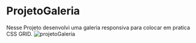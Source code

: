 # ProjetoGaleria

Nesse Projeto desenvolvi uma galeria responsiva para colocar em pratica CSS GRID.
![projetoGaleria](https://user-images.githubusercontent.com/101514929/184257524-a242b1a0-dadc-436c-bd02-27147a5d6a2e.PNG)
